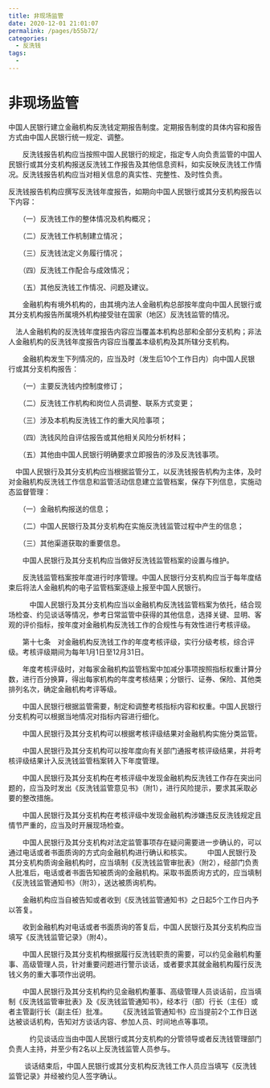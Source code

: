 ```yaml
---
title: 非现场监管
date: 2020-12-01 21:01:07
permalink: /pages/b55b72/
categories:
  - 反洗钱
tags:
  - 
---
```

# 非现场监管

​       中国人民银行建立金融机构反洗钱定期报告制度。定期报告制度的具体内容和报告方式由中国人民银行统一规定、调整。

　　反洗钱报告机构应当按照中国人民银行的规定，指定专人向负责监管的中国人民银行或其分支机构报送反洗钱工作报告及其他信息资料，如实反映反洗钱工作情况。反洗钱报告机构应当对相关信息的真实性、完整性、及时性负责。

反洗钱报告机构应撰写反洗钱年度报告，如期向中国人民银行或其分支机构报告以下内容：

　　（一）反洗钱工作的整体情况及机构概况；

　　（二）反洗钱工作机制建立情况；

　　（三）反洗钱法定义务履行情况；

　　（四）反洗钱工作配合与成效情况；

　　（五）其他反洗钱工作情况、问题及建议。

　　金融机构有境外机构的，由其境内法人金融机构总部按年度向中国人民银行或其分支机构报告所属境外机构接受驻在国家（地区）反洗钱监管的情况。

　法人金融机构的反洗钱年度报告内容应当覆盖本机构总部和全部分支机构；非法人金融机构的反洗钱年度报告内容应当覆盖本级机构及其所辖分支机构。

　　金融机构发生下列情况的，应当及时（发生后10个工作日内）向中国人民银行或其分支机构报告：

　　（一）主要反洗钱内控制度修订；

　　（二）反洗钱工作机构和岗位人员调整、联系方式变更；

　　（三）涉及本机构反洗钱工作的重大风险事项；

　　（四）洗钱风险自评估报告或其他相关风险分析材料；

　　（五）其他由中国人民银行明确要求立即报告的涉及反洗钱事项。

　中国人民银行及其分支机构应当根据监管分工，以反洗钱报告机构为主体，及时对金融机构反洗钱工作信息和监管活动信息建立监管档案，保存下列信息，实施动态监督管理：

　　（一）金融机构报送的信息；

　　（二）中国人民银行及其分支机构在实施反洗钱监管过程中产生的信息；

　　（三）其他渠道获取的重要信息。

　　中国人民银行及其分支机构应当做好反洗钱监管档案的设置与维护。

　　反洗钱监管档案按年度进行时序管理。中国人民银行分支机构应当于每年度结束后将法人金融机构的电子监管档案逐级上报至中国人民银行。

　　　中国人民银行及其分支机构应当以金融机构反洗钱监管档案为依托，结合现场检查、约见谈话等情况，参考日常监管中获得的其他信息，选择关键、显明、客观的评价指标，按年度对金融机构反洗钱工作的合规性与有效性进行考核评级。

　　第十七条　对金融机构反洗钱工作的年度考核评级，实行分级考核，综合评级。考核评级期间为每年1月1日至12月31日。

　　年度考核评级时，对每家金融机构监管档案中加减分事项按照指标权重计算分数，进行百分换算，得出每家机构的年度考核结果；分银行、证券、保险、其他类排列名次，确定金融机构考评等级。

　　中国人民银行根据监管需要，制定和调整考核指标内容和权重。中国人民银行分支机构可以根据当地情况对指标内容进行细化。

　　中国人民银行及其分支机构可以根据考核评级结果对金融机构实施分类监管。

　　中国人民银行及其分支机构可以按年度向有关部门通报考核评级结果，并将考核评级结果计入反洗钱监管档案转入下年度管理。

　　中国人民银行及其分支机构在考核评级中发现金融机构反洗钱工作存在突出问题的，应当及时发出《反洗钱监管意见书》（附1），进行风险提示，要求其采取必要的整改措施。

　　中国人民银行及其分支机构在考核评级中发现金融机构涉嫌违反反洗钱规定且情节严重的，应当及时开展现场检查。

　　中国人民银行及其分支机构对法定监管事项存在疑问需要进一步确认的，可以通过电话或者书面质询的方式向金融机构进行确认和核实。
　　中国人民银行及其分支机构质询金融机构时，应当填制《反洗钱监管审批表》（附2），经部门负责人批准后，电话或者书面告知被质询的金融机构。采取书面质询方式的，应当填制《反洗钱监管通知书》（附3），送达被质询机构。

　　金融机构应当自被告知或者收到《反洗钱监管通知书》之日起5个工作日内予以答复。

　　收到金融机构对电话或者书面质询的答复后，中国人民银行及其分支机构应当填写《反洗钱监管记录》（附4）。

　　中国人民银行及其分支机构根据履行反洗钱职责的需要，可以约见金融机构董事、高级管理人员，针对重要问题进行警示谈话，或者要求其就金融机构履行反洗钱义务的重大事项作出说明。

　　中国人民银行及其分支机构约见金融机构董事、高级管理人员谈话前，应当填制《反洗钱监管审批表》及《反洗钱监管通知书》，经本行（部）行长（主任）或者主管副行长（副主任）批准。
　　《反洗钱监管通知书》应当提前2个工作日送达被谈话机构，告知对方谈话内容、参加人员、时间地点等事项。

　　　约见谈话应当由中国人民银行或其分支机构的分管领导或者反洗钱管理部门负责人主持，并至少有2名以上反洗钱监管人员参与。

　   　谈话结束后，中国人民银行或其分支机构反洗钱工作人员应当填写《反洗钱监管记录》并经被约见人签字确认。